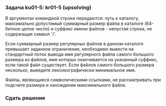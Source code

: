 ### Задача ku01-5: kr01-5 (upsolving)

В аргументах командной строки передаются: путь к каталогу, максимально
допустимый суммарный размер файла в каталоге (64-битное целое число) и
суффикс имени файлов - непустая строка, не содержащая символ '/'.

Если суммарный размер регулярных файлов в данном каталоге превышает
заданное ограничение, необходимо вывести на стандартный поток вывода имя
регулярного файла самого большого размера из файлов, имя которых
оканчивается на указанный суффикс, если такой файл существует. Если
файлов самого большого размера несколько, выведите лексикографически
минимальное имя.

Файлы, являющиеся символическими ссылками, не рассматривать при подсчете
размера и нахождении максимального файла.

### Сдать решение
